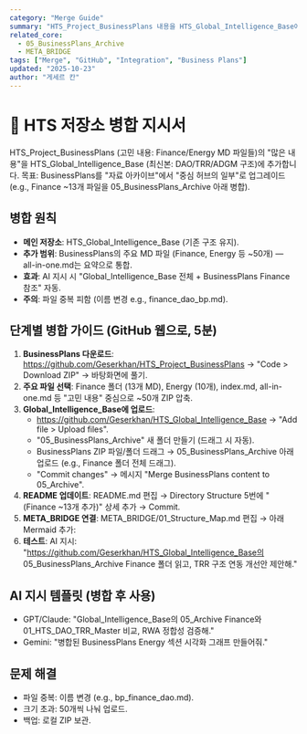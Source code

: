 ```yaml
---
category: "Merge Guide"
summary: "HTS_Project_BusinessPlans 내용을 HTS_Global_Intelligence_Base에 병합 지시서 (고민 내용 → 최신 구조 통합)"
related_core:
  - 05_BusinessPlans_Archive
  - META_BRIDGE
tags: ["Merge", "GitHub", "Integration", "Business Plans"]
updated: "2025-10-23"
author: "게세르 칸"
---
```


# 🔗 HTS 저장소 병합 지시서

HTS_Project_BusinessPlans (고민 내용: Finance/Energy MD 파일들)의 "많은 내용"을 HTS_Global_Intelligence_Base (최신본: DAO/TRR/ADGM 구조)에 추가합니다. 목표: BusinessPlans를 "자료 아카이브"에서 "중심 허브의 일부"로 업그레이드 (e.g., Finance ~13개 파일을 05_BusinessPlans_Archive 아래 병합).

## 병합 원칙
- **메인 저장소**: HTS_Global_Intelligence_Base (기존 구조 유지).
- **추가 범위**: BusinessPlans의 주요 MD 파일 (Finance, Energy 등 ~50개) — all-in-one.md는 요약으로 통합.
- **효과**: AI 지시 시 "Global_Intelligence_Base 전체 + BusinessPlans Finance 참조" 자동.
- **주의**: 파일 중복 피함 (이름 변경 e.g., finance_dao_bp.md).

## 단계별 병합 가이드 (GitHub 웹으로, 5분)
1. **BusinessPlans 다운로드**: https://github.com/Geserkhan/HTS_Project_BusinessPlans → "Code > Download ZIP" → 바탕화면에 풀기.
2. **주요 파일 선택**: Finance 폴더 (13개 MD), Energy (10개), index.md, all-in-one.md 등 "고민 내용" 중심으로 ~50개 ZIP 압축.
3. **Global_Intelligence_Base에 업로드**:
   - https://github.com/Geserkhan/HTS_Global_Intelligence_Base → "Add file > Upload files".
   - "05_BusinessPlans_Archive" 새 폴더 만들기 (드래그 시 자동).
   - BusinessPlans ZIP 파일/폴더 드래그 → 05_BusinessPlans_Archive 아래 업로드 (e.g., Finance 폴더 전체 드래그).
   - "Commit changes" → 메시지 "Merge BusinessPlans content to 05_Archive".
4. **README 업데이트**: README.md 편집 → Directory Structure 5번에 "(Finance ~13개 추가)" 상세 추가 → Commit.
5. **META_BRIDGE 연결**: META_BRIDGE/01_Structure_Map.md 편집 → 아래 Mermaid 추가:
6. **테스트**: AI 지시: "https://github.com/Geserkhan/HTS_Global_Intelligence_Base의 05_BusinessPlans_Archive Finance 폴더 읽고, TRR 구조 연동 개선안 제안해."

## AI 지시 템플릿 (병합 후 사용)
- GPT/Claude: "Global_Intelligence_Base의 05_Archive Finance와 01_HTS_DAO_TRR_Master 비교, RWA 정합성 검증해."
- Gemini: "병합된 BusinessPlans Energy 섹션 시각화 그래프 만들어줘."

## 문제 해결
- 파일 중복: 이름 변경 (e.g., bp_finance_dao.md).
- 크기 초과: 50개씩 나눠 업로드.
- 백업: 로컬 ZIP 보관.
